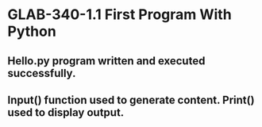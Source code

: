 # GLAB-340-1.1 First Program With Python
## Hello.py program written and executed successfully. 
## Input() function used to generate content. Print() used to display output.
